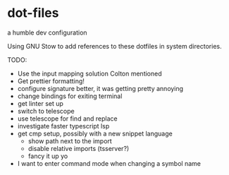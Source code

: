 # dot-files
a humble dev configuration

Using GNU Stow to add references to these dotfiles in system directories.

TODO:
 - Use the input mapping solution Colton mentioned
 - Get prettier formatting!
 - configure signature better, it was getting pretty annoying
 - change bindings for exiting terminal
 - get linter set up
 - switch to telescope
 - use telescope for find and replace
 - investigate faster typescript lsp
 - get cmp setup, possibly with a new snippet language
   - show path next to the import
   - disable relative imports (tsserver?)
   - fancy it up yo
 - I want to enter command mode when changing a symbol name
